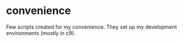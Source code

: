 # convenience
Few scripts created for my convenience. They set up my development environments (mostly in c9).
